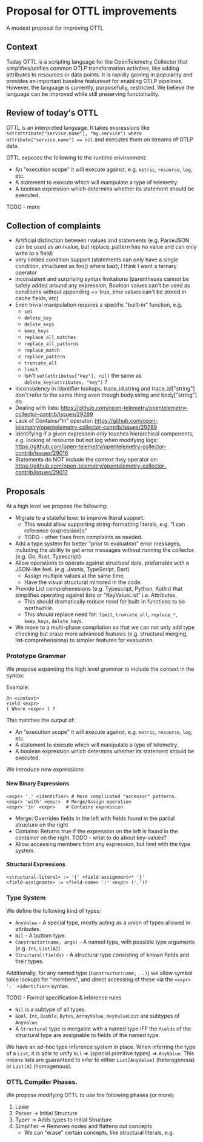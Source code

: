 # Proposal for OTTL improvements

A modest proposal for improving OTTL

## Context

Today OTTL is a scripting language for the OpenTelemetry Collector that simplifies/unifies common
OTLP transformation activities, like adding attributes to resources or data points. It is rapidly gaining in
popularity and provides an important baseline featureset for enabling OTLP pipelines. However, the
language is currently, purposefully, restricted. We believe the language can be improved while still preserving functoinality.

## Review of today's OTTL

OTTL is an interpreted language. It takes expressions like `set(attribute["service.name"], "my-service") where attribute["service.name"] == nil` and executes them on streams of OTLP data.

OTTL exposes the following to the runtime environment:

- An "execution scope" it will execute against, e.g. `metric`, `resource`, `log`, etc.
- A statement to execute which will manipulate a type of telemetry.
- A boolean expression which determins whether its statement should be executed.

TODO - more

## Collection of complaints

- Artificial distinction between rvalues and statements (e.g. ParseJSON can be used as an rvalue, but replace_pattern has no value and can only write to a field)
- very limited condition support (statements can only have a single condition, structured as foo() where baz); I think I want a ternary operator
- inconsistent and surprising syntax limitations (parentheses cannot be safely added around any expression, Boolean values can't be used as conditions without appending == true, time values can't be stored in cache fields, etc)
- Even trivial manipulation requires a specific "built-in" function, e.g.
  - `set`
  - `delete_key`
  - `delete_keys`
  - `keep_keys`
  - `replace_all_matches`
  - `replace_all_patterns`
  - `replace_match`
  - `replace_pattern`
  - `truncate_all`
  - `limit`
  - Isn't `set(attributes["key"], nil)` the same as `delete_key(attributes, "key")` ?
- Inconsistency in identifier lookups. trace_id.string and trace_id["string"] don't refer to the same thing
  even though body.string and body["string"] do.
- Dealing with lists: https://github.com/open-telemetry/opentelemetry-collector-contrib/issues/29289
- Lack of Contains/"in" operator: https://github.com/open-telemetry/opentelemetry-collector-contrib/issues/29289
- Identifying if a given expressoin *only* touches hierarchical components, e.g. looking at resource
  but not log when modifying logs: https://github.com/open-telemetry/opentelemetry-collector-contrib/issues/29016
- Statements do NOT include the context they operator on: https://github.com/open-telemetry/opentelemetry-collector-contrib/issues/29017

## Proposals

At a high level we propose the following:

- Migrate to a stateful lexer to improve literal support.
  - This would allow supporting string-formatting literals, e.g. "I can reference {expression}s"
  - TODO - other fixes from complaints as needed.
- Add a type system for better "prior to evaluation" error messages, including the ability to
  get error messages without running the collector. (e.g. Go, Rust, Typescript) 
- Allow operations to operate against structural data, prefarrable with a JSON-like feel. (e.g. Jsonix, TypeScript, Dart)
  - Assign multiple values at the same time.
  - Have the visual structural mirrored in the code.
- Provide List comprehenesions (e.g. Typescript, Python, Kotlin) that simplifies operating against
  lists or "KeyValueList" i.e. Attributes.
  - This should dramatically reduce need for built-in functions to be worthwhile.
  - This *should* replace need for: `limit`, `truncate_all`, `replace_*`, `keep_keys`, `delete_keys`.
- We move to a multi-phase compilation so that we can not only add type checking but erase more advanced
  features (e.g. structural merging, list-comprehensions) to simpler features for evaluation.

### Prototype Grammar

We propose expanding the high level grammar to include the context in the syntax:

Example:

```
On <context>
Yield <expr>
( Where <expr> ) ?
```

This matches the output of:

- An "execution scope" it will execute against, e.g. `metric`, `resource`, `log`, etc.
- A statement to execute which will manipulate a type of telemetry.
- A boolean expression which determins whether its statement should be executed.


We introduce new expressions:

#### New Binary Expressions

```
<expr> '.' <identifier> # More complicated "accessor" patterns.
<expr> 'with' <expr>  # Merge/Assign operation
<expr> 'in' <expr>    # Contains expression
```

- Merge: Overrides fields in the left with fields found in the partial structure on the right
- Contains: Returns true if the expression on the left is found in the container on the right.
  TODO - what to do about key-values?
- Allow accessing members from any expression, but limit with the type system.

#### Structural Expressions

```
<structural-literal> := '{' <field-assignment>* '}'
<field-assignemtn> := <field-name> ':' <expr> (',')?
```

### Type System

We define the following kind of types:

- `AnyValue` - A special type, mostly acting as a union of types allowed in attributes.
- `Nil` - A bottom type.
- `Constructor(name, args)` - A named type, with possible type arguments (e.g. `Int`, `List[A]`)
- `Structural(fields)` - A structural type consisting of known fields and their types.

Additionally, for any named type (`Constructor(name, ..)`) we allow symbol table lookups for "members",
and direct accessing of these via the `<expr> '.' <identifier>` syntax.

TODO - Formal specification & inference rules

- `Nil` is a subtype of all types.
- `Bool`, `Int`, `Double`, `Bytes`, `ArrayValue`, `KeyValueList` are subtypes of `AnyValue`.
- A `Structural` type is mergable with a named type IFF the `fields` of the structural type
  are assignable to fields of the named type.

We have an ad-hoc type inference system in place.  When inferring the type of a `List`, it is able
to unify `Nil` => {special primitive types} => `AnyValue`.  This means lists are guaranteed to infer to either `List[AnyValue]` (heterogenous) or `List[A]` (homogenous).

### OTTL Compiler Phases.

We propose modifying OTTL to use the following phases (or more):

1. Lexer
2. Parser -> Initial Structure
3. Typer -> Adds types to Initial Structure
4. Simplifier -> Removes nodes and flattens out concepts
   - We can "erase" certain concepts, like structural literals, e.g.